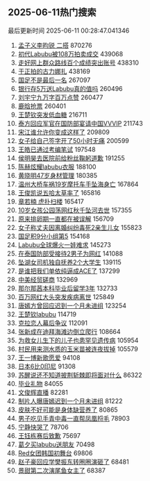 ## 2025-06-11热门搜索 
最后更新时间 2025-06-11 00:28:47.041346 
1. [孟子义李昀锐 二搭](https://s.weibo.com/weibo?q=%E5%AD%9F%E5%AD%90%E4%B9%89%E6%9D%8E%E6%98%80%E9%94%90%20%E4%BA%8C%E6%90%AD&t=31&band_rank=1&Refer=top) 870276
1. [初代Labubu被108万拍卖成交](https://s.weibo.com/weibo?q=%23%E5%88%9D%E4%BB%A3Labubu%E8%A2%AB108%E4%B8%87%E6%8B%8D%E5%8D%96%E6%88%90%E4%BA%A4%23&t=31&band_rank=2&Refer=top) 439068
1. [走好网上群众路线百个成绩突出账号](https://s.weibo.com/weibo?q=%23%E8%B5%B0%E5%A5%BD%E7%BD%91%E4%B8%8A%E7%BE%A4%E4%BC%97%E8%B7%AF%E7%BA%BF%E7%99%BE%E4%B8%AA%E6%88%90%E7%BB%A9%E7%AA%81%E5%87%BA%E8%B4%A6%E5%8F%B7%23&t=31&band_rank=3&Refer=top) 438310
1. [于正拍的古力娜扎](https://s.weibo.com/weibo?q=%23%E4%BA%8E%E6%AD%A3%E6%8B%8D%E7%9A%84%E5%8F%A4%E5%8A%9B%E5%A8%9C%E6%89%8E%23&t=31&band_rank=4&Refer=top) 438169
1. [国足不是最后一名](https://s.weibo.com/weibo?q=%23%E5%9B%BD%E8%B6%B3%E4%B8%8D%E6%98%AF%E6%9C%80%E5%90%8E%E4%B8%80%E5%90%8D%23&t=31&band_rank=5&Refer=top) 267097
1. [银行存5万送Labubu真的值吗](https://s.weibo.com/weibo?q=%23%E9%93%B6%E8%A1%8C%E5%AD%985%E4%B8%87%E9%80%81Labubu%E7%9C%9F%E7%9A%84%E5%80%BC%E5%90%97%23&t=31&band_rank=6&Refer=top) 260496
1. [刘宇宁九万字百万点赞](https://s.weibo.com/weibo?q=%23%E5%88%98%E5%AE%87%E5%AE%81%E4%B9%9D%E4%B8%87%E5%AD%97%E7%99%BE%E4%B8%87%E7%82%B9%E8%B5%9E%23&t=31&band_rank=7&Refer=top) 260477
1. [鹿晗抢票](https://s.weibo.com/weibo?q=%E9%B9%BF%E6%99%97%E6%8A%A2%E7%A5%A8&t=31&band_rank=8&Refer=top) 260401
1. [王楚钦突发低血糖](https://s.weibo.com/weibo?q=%23%E7%8E%8B%E6%A5%9A%E9%92%A6%E7%AA%81%E5%8F%91%E4%BD%8E%E8%A1%80%E7%B3%96%23&t=31&band_rank=9&Refer=top) 216711
1. [泰方回应军官在国防部宴请中国VVVIP](https://s.weibo.com/weibo?q=%23%E6%B3%B0%E6%96%B9%E5%9B%9E%E5%BA%94%E5%86%9B%E5%AE%98%E5%9C%A8%E5%9B%BD%E9%98%B2%E9%83%A8%E5%AE%B4%E8%AF%B7%E4%B8%AD%E5%9B%BDVVVIP%23&t=31&band_rank=10&Refer=top) 211743
1. [宋江谁允许你变成这样了](https://s.weibo.com/weibo?q=%E5%AE%8B%E6%B1%9F%E8%B0%81%E5%85%81%E8%AE%B8%E4%BD%A0%E5%8F%98%E6%88%90%E8%BF%99%E6%A0%B7%E4%BA%86&t=31&band_rank=11&Refer=top) 209809
1. [女子给自己签字开了50小时无痛](https://s.weibo.com/weibo?q=%23%E5%A5%B3%E5%AD%90%E7%BB%99%E8%87%AA%E5%B7%B1%E7%AD%BE%E5%AD%97%E5%BC%80%E4%BA%8650%E5%B0%8F%E6%97%B6%E6%97%A0%E7%97%9B%23&t=31&band_rank=12&Refer=top) 200599
1. [王皓已通过考编笔试](https://s.weibo.com/weibo?q=%23%E7%8E%8B%E7%9A%93%E5%B7%B2%E9%80%9A%E8%BF%87%E8%80%83%E7%BC%96%E7%AC%94%E8%AF%95%23&t=31&band_rank=13&Refer=top) 197548
1. [侯明昊去医院前给粉丝鞠躬道歉](https://s.weibo.com/weibo?q=%23%E4%BE%AF%E6%98%8E%E6%98%8A%E5%8E%BB%E5%8C%BB%E9%99%A2%E5%89%8D%E7%BB%99%E7%B2%89%E4%B8%9D%E9%9E%A0%E8%BA%AC%E9%81%93%E6%AD%89%23&t=31&band_rank=14&Refer=top) 191255
1. [陈赫炫耀labubu衣服](https://s.weibo.com/weibo?q=%23%E9%99%88%E8%B5%AB%E7%82%AB%E8%80%80labubu%E8%A1%A3%E6%9C%8D%23&t=31&band_rank=15&Refer=top) 188100
1. [黄晓明47岁身材管理](https://s.weibo.com/weibo?q=%23%E9%BB%84%E6%99%93%E6%98%8E47%E5%B2%81%E8%BA%AB%E6%9D%90%E7%AE%A1%E7%90%86%23&t=31&band_rank=16&Refer=top) 180385
1. [温州大桥车祸19岁摩托车手坠海身亡](https://s.weibo.com/weibo?q=%23%E6%B8%A9%E5%B7%9E%E5%A4%A7%E6%A1%A5%E8%BD%A6%E7%A5%B819%E5%B2%81%E6%91%A9%E6%89%98%E8%BD%A6%E6%89%8B%E5%9D%A0%E6%B5%B7%E8%BA%AB%E4%BA%A1%23&t=31&band_rank=17&Refer=top) 167864
1. [王俊凯说五哈太草率了](https://s.weibo.com/weibo?q=%23%E7%8E%8B%E4%BF%8A%E5%87%AF%E8%AF%B4%E4%BA%94%E5%93%88%E5%A4%AA%E8%8D%89%E7%8E%87%E4%BA%86%23&t=31&band_rank=18&Refer=top) 165816
1. [章若楠 虎扑扫楼](https://s.weibo.com/weibo?q=%E7%AB%A0%E8%8B%A5%E6%A5%A0%20%E8%99%8E%E6%89%91%E6%89%AB%E6%A5%BC&t=31&band_rank=19&Refer=top) 165417
1. [10岁女孩公园荡网红秋千坠河去世](https://s.weibo.com/weibo?q=%2310%E5%B2%81%E5%A5%B3%E5%AD%A9%E5%85%AC%E5%9B%AD%E8%8D%A1%E7%BD%91%E7%BA%A2%E7%A7%8B%E5%8D%83%E5%9D%A0%E6%B2%B3%E5%8E%BB%E4%B8%96%23&t=31&band_rank=20&Refer=top) 157355
1. [原来排卵期一直都在被误解](https://s.weibo.com/weibo?q=%E5%8E%9F%E6%9D%A5%E6%8E%92%E5%8D%B5%E6%9C%9F%E4%B8%80%E7%9B%B4%E9%83%BD%E5%9C%A8%E8%A2%AB%E8%AF%AF%E8%A7%A3&t=31&band_rank=21&Refer=top) 156709
1. [女子称丈夫因离婚纠纷毒死2亲生儿女](https://s.weibo.com/weibo?q=%23%E5%A5%B3%E5%AD%90%E7%A7%B0%E4%B8%88%E5%A4%AB%E5%9B%A0%E7%A6%BB%E5%A9%9A%E7%BA%A0%E7%BA%B7%E6%AF%92%E6%AD%BB2%E4%BA%B2%E7%94%9F%E5%84%BF%E5%A5%B3%23&t=31&band_rank=22&Refer=top) 155823
1. [国足积9分小组第5](https://s.weibo.com/weibo?q=%23%E5%9B%BD%E8%B6%B3%E7%A7%AF9%E5%88%86%E5%B0%8F%E7%BB%84%E7%AC%AC5%23&t=31&band_rank=23&Refer=top) 154168
1. [Labubu全球爆火一娃难求](https://s.weibo.com/weibo?q=%23Labubu%E5%85%A8%E7%90%83%E7%88%86%E7%81%AB%E4%B8%80%E5%A8%83%E9%9A%BE%E6%B1%82%23&t=31&band_rank=24&Refer=top) 145273
1. [在泰国防部受接待2男子为网红](https://s.weibo.com/weibo?q=%23%E5%9C%A8%E6%B3%B0%E5%9B%BD%E9%98%B2%E9%83%A8%E5%8F%97%E6%8E%A5%E5%BE%852%E7%94%B7%E5%AD%90%E4%B8%BA%E7%BD%91%E7%BA%A2%23&t=31&band_rank=25&Refer=top) 141088
1. [坠湖女司机独自抚养2个大学生](https://s.weibo.com/weibo?q=%23%E5%9D%A0%E6%B9%96%E5%A5%B3%E5%8F%B8%E6%9C%BA%E7%8B%AC%E8%87%AA%E6%8A%9A%E5%85%BB2%E4%B8%AA%E5%A4%A7%E5%AD%A6%E7%94%9F%23&t=31&band_rank=26&Refer=top) 139115
1. [是谁把我们单依纯逼成ACE了](https://s.weibo.com/weibo?q=%E6%98%AF%E8%B0%81%E6%8A%8A%E6%88%91%E4%BB%AC%E5%8D%95%E4%BE%9D%E7%BA%AF%E9%80%BC%E6%88%90ACE%E4%BA%86&t=31&band_rank=27&Refer=top) 137299
1. [中美经贸磋商](https://s.weibo.com/weibo?q=%23%E4%B8%AD%E7%BE%8E%E7%BB%8F%E8%B4%B8%E7%A3%8B%E5%95%86%23&t=31&band_rank=28&Refer=top) 132969
1. [那尔那茜本科毕业后留学3年](https://s.weibo.com/weibo?q=%23%E9%82%A3%E5%B0%94%E9%82%A3%E8%8C%9C%E6%9C%AC%E7%A7%91%E6%AF%95%E4%B8%9A%E5%90%8E%E7%95%99%E5%AD%A63%E5%B9%B4%23&t=31&band_rank=29&Refer=top) 132733
1. [百万网红大头突发疾病离世](https://s.weibo.com/weibo?q=%23%E7%99%BE%E4%B8%87%E7%BD%91%E7%BA%A2%E5%A4%A7%E5%A4%B4%E7%AA%81%E5%8F%91%E7%96%BE%E7%97%85%E7%A6%BB%E4%B8%96%23&t=31&band_rank=30&Refer=top) 125849
1. [唐嫣方曾回应迟到一个月未进组](https://s.weibo.com/weibo?q=%23%E5%94%90%E5%AB%A3%E6%96%B9%E6%9B%BE%E5%9B%9E%E5%BA%94%E8%BF%9F%E5%88%B0%E4%B8%80%E4%B8%AA%E6%9C%88%E6%9C%AA%E8%BF%9B%E7%BB%84%23&t=31&band_rank=31&Refer=top) 123254
1. [王楚钦labubu](https://s.weibo.com/weibo?q=%23%E7%8E%8B%E6%A5%9A%E9%92%A6labubu%23&t=31&band_rank=32&Refer=top) 114719
1. [克拉恋人幕后争议](https://s.weibo.com/weibo?q=%23%E5%85%8B%E6%8B%89%E6%81%8B%E4%BA%BA%E5%B9%95%E5%90%8E%E4%BA%89%E8%AE%AE%23&t=31&band_rank=33&Refer=top) 112091
1. [张新成在迪拜海滩边倒立爬行](https://s.weibo.com/weibo?q=%23%E5%BC%A0%E6%96%B0%E6%88%90%E5%9C%A8%E8%BF%AA%E6%8B%9C%E6%B5%B7%E6%BB%A9%E8%BE%B9%E5%80%92%E7%AB%8B%E7%88%AC%E8%A1%8C%23&t=31&band_rank=34&Refer=top) 108664
1. [为救女儿生下的儿子也患罕见遗传病](https://s.weibo.com/weibo?q=%23%E4%B8%BA%E6%95%91%E5%A5%B3%E5%84%BF%E7%94%9F%E4%B8%8B%E7%9A%84%E5%84%BF%E5%AD%90%E4%B9%9F%E6%82%A3%E7%BD%95%E8%A7%81%E9%81%97%E4%BC%A0%E7%97%85%23&t=31&band_rank=35&Refer=top) 105954
1. [村民用来测水质的玉米苗被连夜拔掉](https://s.weibo.com/weibo?q=%23%E6%9D%91%E6%B0%91%E7%94%A8%E6%9D%A5%E6%B5%8B%E6%B0%B4%E8%B4%A8%E7%9A%84%E7%8E%89%E7%B1%B3%E8%8B%97%E8%A2%AB%E8%BF%9E%E5%A4%9C%E6%8B%94%E6%8E%89%23&t=31&band_rank=36&Refer=top) 105579
1. [王一博新歌愿爱](https://s.weibo.com/weibo?q=%E7%8E%8B%E4%B8%80%E5%8D%9A%E6%96%B0%E6%AD%8C%E6%84%BF%E7%88%B1&t=31&band_rank=37&Refer=top) 94108
1. [日本6比0印尼](https://s.weibo.com/weibo?q=%23%E6%97%A5%E6%9C%AC6%E6%AF%940%E5%8D%B0%E5%B0%BC%23&t=31&band_rank=38&Refer=top) 91308
1. [苏醒说还不知道披荆斩棘即将面对什么](https://s.weibo.com/weibo?q=%E8%8B%8F%E9%86%92%E8%AF%B4%E8%BF%98%E4%B8%8D%E7%9F%A5%E9%81%93%E6%8A%AB%E8%8D%86%E6%96%A9%E6%A3%98%E5%8D%B3%E5%B0%86%E9%9D%A2%E5%AF%B9%E4%BB%80%E4%B9%88&t=31&band_rank=39&Refer=top) 86322
1. [毕业礼物](https://s.weibo.com/weibo?q=%E6%AF%95%E4%B8%9A%E7%A4%BC%E7%89%A9&t=31&band_rank=40&Refer=top) 84055
1. [文俊辉直播](https://s.weibo.com/weibo?q=%E6%96%87%E4%BF%8A%E8%BE%89%E7%9B%B4%E6%92%AD&t=31&band_rank=41&Refer=top) 82281
1. [制片人曝唐嫣迟到一个月未进组](https://s.weibo.com/weibo?q=%23%E5%88%B6%E7%89%87%E4%BA%BA%E6%9B%9D%E5%94%90%E5%AB%A3%E8%BF%9F%E5%88%B0%E4%B8%80%E4%B8%AA%E6%9C%88%E6%9C%AA%E8%BF%9B%E7%BB%84%23&t=31&band_rank=42&Refer=top) 81222
1. [皮肤不好可能是身体缺营养了](https://s.weibo.com/weibo?q=%23%E7%9A%AE%E8%82%A4%E4%B8%8D%E5%A5%BD%E5%8F%AF%E8%83%BD%E6%98%AF%E8%BA%AB%E4%BD%93%E7%BC%BA%E8%90%A5%E5%85%BB%E4%BA%86%23&t=31&band_rank=43&Refer=top) 80865
1. [男子吃见手青中毒一直帮凤凰捋毛](https://s.weibo.com/weibo?q=%23%E7%94%B7%E5%AD%90%E5%90%83%E8%A7%81%E6%89%8B%E9%9D%92%E4%B8%AD%E6%AF%92%E4%B8%80%E7%9B%B4%E5%B8%AE%E5%87%A4%E5%87%B0%E6%8D%8B%E6%AF%9B%23&t=31&band_rank=44&Refer=top) 78903
1. [宁静快哭了](https://s.weibo.com/weibo?q=%E5%AE%81%E9%9D%99%E5%BF%AB%E5%93%AD%E4%BA%86&t=31&band_rank=45&Refer=top) 78706
1. [王钰栋赛后致歉](https://s.weibo.com/weibo?q=%23%E7%8E%8B%E9%92%B0%E6%A0%8B%E8%B5%9B%E5%90%8E%E8%87%B4%E6%AD%89%23&t=31&band_rank=46&Refer=top) 75697
1. [葛夕买labubu送朋友](https://s.weibo.com/weibo?q=%23%E8%91%9B%E5%A4%95%E4%B9%B0labubu%E9%80%81%E6%9C%8B%E5%8F%8B%23&t=31&band_rank=47&Refer=top) 70498
1. [Red女团韩国初舞台](https://s.weibo.com/weibo?q=%23Red%E5%A5%B3%E5%9B%A2%E9%9F%A9%E5%9B%BD%E5%88%9D%E8%88%9E%E5%8F%B0%23&t=31&band_rank=48&Refer=top) 69806
1. [赵子豪回应学樊振东转圈圈演砸了](https://s.weibo.com/weibo?q=%23%E8%B5%B5%E5%AD%90%E8%B1%AA%E5%9B%9E%E5%BA%94%E5%AD%A6%E6%A8%8A%E6%8C%AF%E4%B8%9C%E8%BD%AC%E5%9C%88%E5%9C%88%E6%BC%94%E7%A0%B8%E4%BA%86%23&t=31&band_rank=49&Refer=top) 68481
1. [景甜第二次演尾鱼女主了](https://s.weibo.com/weibo?q=%E6%99%AF%E7%94%9C%E7%AC%AC%E4%BA%8C%E6%AC%A1%E6%BC%94%E5%B0%BE%E9%B1%BC%E5%A5%B3%E4%B8%BB%E4%BA%86&t=31&band_rank=50&Refer=top) 68387
